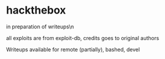 # hackthebox
in preparation of writeups\n

all exploits are from exploit-db, credits goes to original authors

Writeups available for remote (partially), bashed, devel
